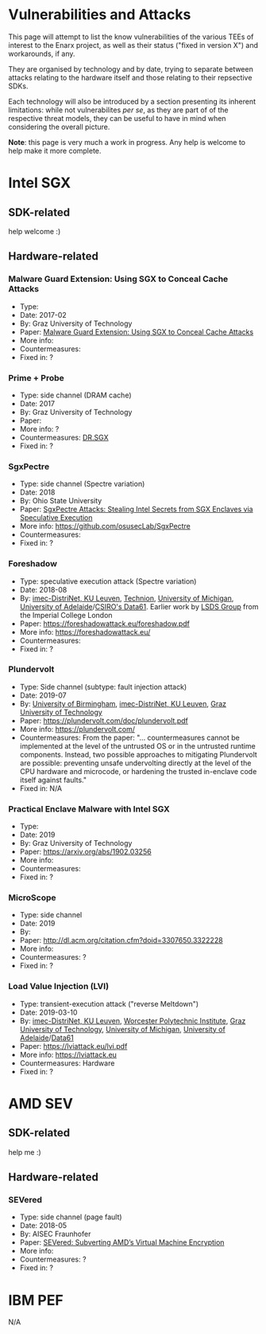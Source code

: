 # Vulnerabilities and Attacks

This page will attempt to list the know vulnerabilities of the various TEEs of interest to the Enarx project, as well as their status ("fixed in version X") and workarounds, if any.

They are organised by technology and by date, trying to separate between attacks relating to the hardware itself and those relating to their repsective SDKs.

Each technology will also be introduced by a section presenting its inherent limitations: while not vulnerabilites *per se*, as they are part of of the respective threat models, they can be useful to have in mind when considering the overall picture.

**Note**: this page is very much a work in progress. Any help is welcome to help make it more complete.

# Intel SGX
## SDK-related
help welcome :)

## Hardware-related
### Malware Guard Extension: Using SGX to Conceal Cache Attacks
- Type:
- Date: 2017-02
- By: Graz University of Technology
- Paper: [Malware Guard Extension: Using SGX to Conceal Cache Attacks](https://arxiv.org/abs/1702.08719)
- More info:
- Countermeasures:
- Fixed in: ?


### Prime + Probe
- Type: side channel (DRAM cache)
- Date: 2017
- By: Graz University of Technology
- Paper:
- More info: ?
- Countermeasures: [DR.SGX](https://arxiv.org/abs/1709.09917)
- Fixed in: ?


### SgxPectre
- Type: side channel (Spectre variation)
- Date: 2018
- By: Ohio State University
- Paper: [SgxPectre Attacks: Stealing Intel Secrets from SGX Enclaves via Speculative Execution](https://arxiv.org/abs/1802.09085)
- More info: https://github.com/osusecLab/SgxPectre
- Countermeasures:
- Fixed in: ?

### Foreshadow
- Type: speculative execution attack (Spectre variation)
- Date: 2018-08
- By: [imec-DistriNet, KU Leuven](https://distrinet.cs.kuleuven.be/), [Technion](https://www.technion.ac.il/en), [University of Michigan](https://www.umich.edu/), [University of Adelaide](https://www.adelaide.edu.au/)/[CSIRO's Data61](https://data61.csiro.au/). Earlier work by [LSDS Group](https://github.com/lsds/spectre-attack-sgx) from the Imperial College London
- Paper: https://foreshadowattack.eu/foreshadow.pdf
- More info: https://foreshadowattack.eu/
- Countermeasures:
- Fixed in: ?

### Plundervolt
- Type: Side channel (subtype: fault injection attack)
- Date: 2019-07
- By: [University of Birmingham](https://www.birmingham.ac.uk/research/centre-for-cyber-security-and-privacy/index.aspx), [imec-DistriNet, KU Leuven](https://distrinet.cs.kuleuven.be/), [Graz University of Technology](https://www.iaik.tugraz.at/)
- Paper: https://plundervolt.com/doc/plundervolt.pdf
- More info: https://plundervolt.com/
- Countermeasures: From the paper: "... countermeasures cannot be implemented at the level of the untrusted
OS or in the untrusted runtime components. Instead, two possible approaches to mitigating Plundervolt are possible: preventing unsafe undervolting directly at the level of the CPU hardware and microcode, or hardening the trusted in-enclave code itself against faults."
- Fixed in: N/A

### Practical Enclave Malware with Intel SGX
- Type:
- Date: 2019
- By: Graz University of Technology
- Paper: https://arxiv.org/abs/1902.03256
- More info:
- Countermeasures:
- Fixed in: ?

### MicroScope
- Type: side channel
- Date: 2019
- By:
- Paper: http://dl.acm.org/citation.cfm?doid=3307650.3322228
- More info:
- Countermeasures: ?
- Fixed in: ?

### Load Value Injection (LVI)
- Type: transient-execution attack ("reverse Meltdown")
- Date: 2019-03-10
- By: [imec-DistriNet, KU Leuven](https://distrinet.cs.kuleuven.be/), [Worcester Polytechnic Institute](https://www.wpi.edu/), [Graz University of Technology](https://www.iaik.tugraz.at/), [University of Michigan](https://www.umich.edu/), [University of Adelaide](https://www.adelaide.edu.au/)/[Data61](https://data61.csiro.au/)
- Paper: https://lviattack.eu/lvi.pdf
- More info: https://lviattack.eu
- Countermeasures: Hardware
- Fixed in: ?

# AMD SEV
## SDK-related
help me :)

## Hardware-related
### SEVered
- Type: side channel (page fault)
- Date: 2018-05
- By: AISEC Fraunhofer
- Paper: [SEVered: Subverting AMD’s Virtual Machine Encryption](https://arxiv.org/abs/1805.09604)
- More info:
- Countermeasures: ?
- Fixed in: ?

# IBM PEF
N/A
